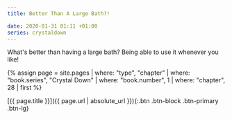 ```yaml
---
title: Better Than A Large Bath?!

date: 2020-01-31 01:11 +01:00
series: crystaldown
---
```

What's better than having a large bath? Being able to use it whenever you like!

{% assign page = site.pages
  | where: "type", "chapter"
  | where: "book.series", "Crystal Down"
  | where: "book.number", 1
  | where: "chapter", 28
  | first %}

[{{ page.title }}]({{ page.url | absolute_url }}){:.btn .btn-block .btn-primary .btn-lg}
<!--more-->
